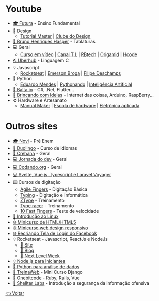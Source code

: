 # Youtube
- [🎓 Futura](https://www.youtube.com/c/CanalfuturaOrgBr) - Ensino Fundamental
- 🎨 Design
  - [Tutorial Master](https://www.youtube.com/channel/UC64cfFXE8DXSwDyOekJBDmw) | [Clube do Design](https://www.youtube.com/c/ClubedoDesign)
- [🎵 Bruno Henriques Hasper](https://www.youtube.com/playlist?list=PLg4tPBTePKk2VtqY7_fBoHEHpizYKxb1K) - Tablaturas
- 💻 Geral
  - [Curso em vídeo](https://www.youtube.com/user/cursosemvideo) | 
  [Canal T.I.](https://www.youtube.com/c/CanalTIoficial) | 
  [RBtech](https://www.youtube.com/c/RBTechinfo) | 
  [Origamid](https://www.youtube.com/c/Origamid) | 
  [Hcode](https://www.youtube.com/c/HcodeBrasil)
- [⛏️ Uberhub](https://www.youtube.com/channel/UCwiPDmAwR6tQancfkGVSt1Q) - Linguagem C
- 💡 Javascript
  - [Rocketseat](https://www.youtube.com/channel/UCSfwM5u0Kce6Cce8_S72olg) | 
  [Emerson Broga](https://www.youtube.com/channel/UC29n3f6JhwqtD-kCJi_BwoA) | 
  [Filipe Deschamps](https://www.youtube.com/channel/UCU5JicSrEM5A63jkJ2QvGYw)
- 🐍 Python
  - [Eduardo Mendes](https://www.youtube.com/user/mendesesduardo) | 
  [Pythonando](https://www.youtube.com/channel/UCDqfUwybgEA9Hg3P32G4Uaw/videos) | 
  [Inteligência Artificial](https://www.youtube.com/playlist?list=PLMdYygf53DP7YZiFUtGTWJJlvynRyrna-)
- [🔮 Balta.io](https://www.youtube.com/channel/UCgnACLvM9O5lfm9ZBh_d3cg) - C#, .Net, Flutter...
- [🔩 Brincando com Ideias](https://www.youtube.com/channel/UCcGk83PAQ5aGR7IVlD_cBaw) - Internet das coisas, Arduino, RaspBerry...
- ⚙ Hardware e Artesanato
  - [Manual Maker](https://www.youtube.com/playlist?list=PLYjrJH3e_wDNLUTN32WittrpBxeleEqNpv) |
  [Escola de hardware](https://www.youtube.com/playlist?list=PLB3bkcT5ue2gQdII6KKwhloyl2AvtSWL9) |
  [Eletrônica aplicada](https://www.youtube.com/c/AmoraVidas)

# Outros sites
- [🎓 Novi](www.novienem.com.br) - Pré Enem
- [💬 Duolingo](https://pt.duolingo.com) - Curso de idiomas
- [🎨 Crehana](https://www.crehana.com/br/cursos-gratis) - Geral
- [💻 Jornada do dev](https://jornadadodev.com.br/cursos) - Geral
- [💻 Codando.org](https://codando.org/material-gratuito) - Geral
- [💻 Svelte, Vue.js, Typescript e Laravel Voyager](https://classes.vedovelli.com.br/courses)
- ⌨️ Cursos de digitação
  - [Agile Fingers](https://agilefingers.com/pt) - Digitação Básica
  - [Typing](https://www.typing.com/br) - Digitação e Informática
  - [ZType](https://zty.pe/) - Treinamento
  - [Type racer](https://play.typeracer.com/) - Treinamento
  - [10 Fast Fingers](https://10fastfingers.com/typing-test/portuguese) - Teste de velocidade
- [🐧 Introdução ao Linux](http://884a37b.contato.site/captura-introducao-1?fbclid=IwAR1Z2FBbXsSt0eKmA9Kho3_A7fzBbJm7WaE3qTCHkHIFLVTULBV19fC5q0c)
- [🌐 Minicurso de HTML/HTML5](https://www.youtube.com/watch?v=DGeFqagZULA&list=PLEyt1MvK3exQvhz6hFo-66fXbpHY6BGrJ&index=2&t=0s)
- [🌐 Minicurso web design responsivo](https://www.youtube.com/playlist?list=PLZTjHbp2Y782r6cqjm5JU91_sgPxM19k-)
- [🌐 Recriando Tela de Login do Facebook](https://bugnocod.wordpress.com/recriando-tela-login-facebook/?fbclid=IwAR1n_ivx935GS9vAadbqkDWYB8K_F6i7uq2xQaMBEpoyzvVS3RTUCqpw7BI)
- 💡 Rocketseat - Javascript, ReactJs e NodeJs
  - [💜 Site](https://rocketseat.com.br)
  - [📝 Blog](https://blog.rocketseat.com.br)
  - [🚀 Next Level Week](https://nextlevelweek.com)
- [💡 Node.js para Iniciantes](https://treinamento.nodebr.org)
- [🐍 Python para análise de dados](https://geracaoanalitica.com.br)
- [🐍 TreinaWeb](https://lp.treinaweb.com.br/python?fbclid=IwAR0h-VEvT7OZCHywGjk_Gb9TdJWy4RvRoylIhQZd8gyrhjKTE1Bz1AnQJQI#receber) - Mini Curso Django
- [💎 Onebitcode](https://onebitcode.com/cursos) - Ruby, Rails, Vue
- [🔐 Shellter Labs](https://shellterlabs.com/pt) - Introdução a segurança da informação ofensiva

[👈 Voltar](../README.md)
